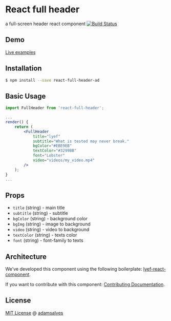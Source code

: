 # React full header
a full-screen header react component [![Build Status](https://app.travis-ci.com/adamsalves/react-full-header.svg?branch=main)](https://app.travis-ci.com/adamsalves/react-full-header)
## Demo

[Live examples](https://adamsalves.github.io/react-full-header)

## Installation

```sh
$ npm install --save react-full-header-ad
```

## Basic Usage

```jsx
import FullHeader from 'react-full-header';

...
render() {
    return (
        <FullHeader
            title="lyef"
            subtitle="What is tested may never break."
            bgColor="#EBE9EB"
            textColor="#3299BB"
            font="Lobster"
            video="videos/my_video.mp4"
        />
    );
}
...
```

## Props

- `title` (string) - main title
- `subtitle` (string) - subtitle
- `bgColor` (string) - background color
- `bgImg` (string) - image to background
- `video` (string) - video to background
- `textColor` (string) - texts color
- `font` (string) - font-family to texts

## Architecture

We've developed this component using the following boilerplate:
[lyef-react-component](https://github.com/lyeft/lyef-react-component).

If you want to contribute with this component:
[Contributing Documentation](https://github.com/adamsalves/react-full-header/blob/master/CONTRIBUTING.md).

## License

[MIT License](https://github.com/adamsalves/react-full-header/blob/master/LICENSE.md) @ [adamsalves](https://adamsalves.com.br/)

